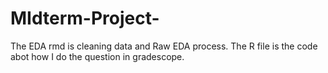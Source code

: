# MIdterm-Project-
The EDA rmd is cleaning data and Raw EDA process.
The R file is the code abot how I do the question in gradescope.
